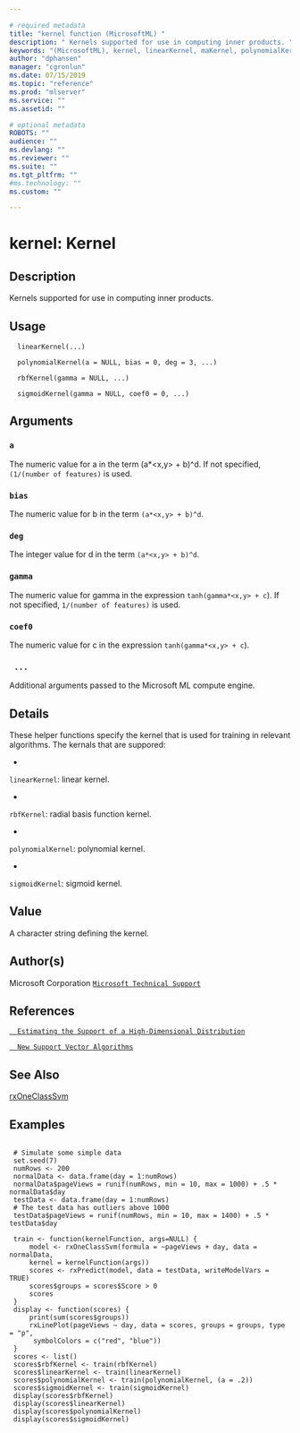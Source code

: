 ```yaml
--- 

# required metadata 
title: "kernel function (MicrosoftML) " 
description: " Kernels supported for use in computing inner products. " 
keywords: "(MicrosoftML), kernel, linearKernel, maKernel, polynomialKernel, rbfKernel, sigmoidKernel" 
author: "dphansen" 
manager: "cgronlun" 
ms.date: 07/15/2019
ms.topic: "reference" 
ms.prod: "mlserver" 
ms.service: "" 
ms.assetid: "" 

# optional metadata 
ROBOTS: "" 
audience: "" 
ms.devlang: "" 
ms.reviewer: "" 
ms.suite: "" 
ms.tgt_pltfrm: "" 
#ms.technology: "" 
ms.custom: "" 

--- 
```










 # kernel: Kernel 
 ## Description

Kernels supported for use in computing inner products.


 ## Usage

```   
  linearKernel(...)

  polynomialKernel(a = NULL, bias = 0, deg = 3, ...)

  rbfKernel(gamma = NULL, ...)

  sigmoidKernel(gamma = NULL, coef0 = 0, ...)

```

 ## Arguments



 ### `a`
 The numeric value for a in the term (a*<x,y> + b)^d. If not specified, `(1/(number of features)` is used. 



 ### `bias`
 The numeric value for b in the term `(a*<x,y> + b)^d`. 



 ### `deg`
 The integer value for d in the term `(a*<x,y> + b)^d`. 



 ### `gamma`
 The numeric value for gamma in the expression `tanh(gamma*<x,y> + c`). If not specified, `1/(number of features)` is used. 



 ### `coef0`
 The numeric value for c in the expression `tanh(gamma*<x,y> + c`). 



 ### ` ...`
 Additional arguments passed to the Microsoft ML compute engine. 



 ## Details

These helper functions specify the kernel that is used for training in
relevant algorithms. The kernals that are suppored: 


* 
 `linearKernel`: linear kernel.

* 
 `rbfKernel`: radial basis function kernel. 

* 
 `polynomialKernel`: polynomial kernel. 

* 
 `sigmoidKernel`: sigmoid kernel. 




 ## Value

A character string defining the kernel.

 ## Author(s)

Microsoft Corporation [`Microsoft Technical Support`](https://go.microsoft.com/fwlink/?LinkID=698556&clcid=0x409)



 ## References

[`  Estimating the Support of a High-Dimensional Distribution`](http://research.microsoft.com/pubs/69731/tr-99-87.pdf)


[`  New Support Vector Algorithms`](http://www.stat.purdue.edu/~yuzhu/stat598m3/Papers/NewSVM.pdf)



 ## See Also

[rxOneClassSvm](rxOneClassSvm.md)

 ## Examples

 ```

  # Simulate some simple data
  set.seed(7)
  numRows <- 200
  normalData <- data.frame(day = 1:numRows)
  normalData$pageViews = runif(numRows, min = 10, max = 1000) + .5 * normalData$day
  testData <- data.frame(day = 1:numRows)
  # The test data has outliers above 1000
  testData$pageViews = runif(numRows, min = 10, max = 1400) + .5 * testData$day

  train <- function(kernelFunction, args=NULL) {
      model <- rxOneClassSvm(formula = ~pageViews + day, data = normalData,
      kernel = kernelFunction(args))
      scores <- rxPredict(model, data = testData, writeModelVars = TRUE)
      scores$groups = scores$Score > 0
      scores
  }
  display <- function(scores) {
      print(sum(scores$groups))
      rxLinePlot(pageViews ~ day, data = scores, groups = groups, type = "p",
       symbolColors = c("red", "blue"))
  }
  scores <- list()
  scores$rbfKernel <- train(rbfKernel)
  scores$linearKernel <- train(linearKernel)
  scores$polynomialKernel <- train(polynomialKernel, (a = .2))
  scores$sigmoidKernel <- train(sigmoidKernel)
  display(scores$rbfKernel)
  display(scores$linearKernel)
  display(scores$polynomialKernel)
  display(scores$sigmoidKernel)
```



